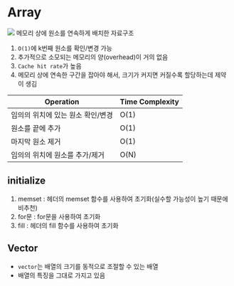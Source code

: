 # Array
![](https://www.youtube.com/watch?v=mBeyFsHqzHg&list=PLtqbFd2VIQv4O6D6l9HcD732hdrnYb6CY&index=4)
메모리 상에 원소를 연속하게 배치한 자료구조

1. `O(1)`에 k번째 원소를 확인/변경 가능
2. 추가적으로 소모되는 메모리의 양(overhead)이 거의 없음
3. `Cache hit rate`가 높음
4. 메모리 상에 연속한 구간을 잡아야 해서, 크기가 커지면 커질수록 할당하는데 제약이 생김

|Operation|Time Complexity|
|---|---|
|임의의 위치에 있는 원소 확인/변경|O(1)|
|원소를 끝에 추가|O(1)|
|마지막 원소 제거|O(1)|
|임의의 위치에 원소를 추가/제거|O(N)|

## initialize

1. memset : <cstring> 헤더의 memset 함수를 사용하여 초기화(실수할 가능성이 높기 때문에 비추천)
2. for문 : for문을 사용하여 초기화
3. fill : <algorithm> 헤더의 fill 함수를 사용하여 초기화

## Vector

- `vector`는 배열의 크기를 동적으로 조절할 수 있는 배열
- 배열의 특징을 그대로 가지고 있음

